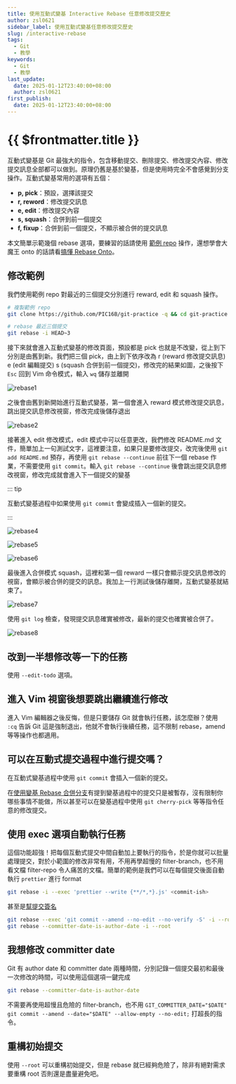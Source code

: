 ```yaml
---
title: 使用互動式變基 Interactive Rebase 任意修改提交歷史
author: zsl0621
sidebar_label: 使用互動式變基任意修改提交歷史
slug: /interactive-rebase
tags:
  - Git
  - 教學
keywords:
  - Git
  - 教學
last_update:
  date: 2025-01-12T23:40:00+08:00
  author: zsl0621
first_publish:
  date: 2025-01-12T23:40:00+08:00
---
```


# {{ $frontmatter.title }}

互動式變基是 Git 最強大的指令，包含移動提交、刪除提交、修改提交內容、修改提交訊息全部都可以做到。原理仍舊是基於變基，但是使用時完全不會感覺到分支操作。互動式變基常用的選項有五個：

- **p, pick**：預設，選擇該提交
- **r, reword**：修改提交訊息
- **e, edit**：修改提交內容
- **s, squash**：合併到前一個提交
- **f, fixup**：合併到前一個提交，不顯示被合併的提交訊息

本文簡單示範幾個 rebase 選項，要練習的話請使用 [範例 repo](https://github.com/PIC16B/git-practice) 操作，還想學會大魔王 onto 的話請看[搞懂 Rebase Onto](../advance/rebase-onto)。

## 修改範例

我們使用範例 repo 對最近的三個提交分別進行 reward, edit 和 squash 操作。

```sh
# 複製範例 repo
git clone https://github.com/PIC16B/git-practice -q && cd git-practice

# rebase 最近三個提交
git rebase -i HEAD~3
```

接下來就會進入互動式變基的修改頁面，預設都是 pick 也就是不改變，從上到下分別是由舊到新。我們把三個 pick，由上到下依序改為 r (reward 修改提交訊息) e (edit 編輯提交) s (squash 合併到前一個提交)，修改完的結果如圖，之後按下 `Esc` 回到 Vim 命令模式，輸入 `wq` 儲存並離開

![rebase1](./data/rebase-1.webp)

之後會由舊到新開始進行互動式變基，第一個會進入 reward 模式修改提交訊息，跳出提交訊息修改視窗，修改完成後儲存退出

![rebase2](./data/rebase-2.webp)

接著進入 edit 修改模式，edit 模式中可以任意更改，我們修改 README.md 文件，簡單加上一句測試文字，這裡要注意，如果只是要修改提交，改完後使用 `git add README.md` 預存，再使用 `git rebase --continue` 前往下一個 rebase 作業，不需要使用 `git commit`。輸入 `git rebase --continue` 後會跳出提交訊息修改視窗，修改完成就會進入下一個提交的變基

::: tip

互動式變基過程中如果使用 `git commit` 會變成插入一個新的提交。

:::

![rebase4](./data/rebase-4.webp)

![rebase5](./data/rebase-5.webp)

![rebase6](./data/rebase-6.webp)

最後進入合併模式 squash，這裡和第一個 reward 一樣只會顯示提交訊息修改的視窗，會顯示被合併的提交的訊息。我加上一行測試後儲存離開，互動式變基就結束了。

![rebase7](./data/rebase-7.webp)

使用 `git log` 檢查，發現提交訊息確實被修改，最新的提交也確實被合併了。

![rebase8](./data/rebase-8.webp)

## 改到一半想修改等一下的任務

使用 `--edit-todo` 選項。

## 進入 Vim 視窗後想要跳出繼續進行修改

進入 Vim 編輯器之後反悔，但是只要儲存 Git 就會執行任務，該怎麼辦？使用 `:cq` 告訴 Git 這是強制退出，他就不會執行後續任務，這不限制 rebase，amend 等等操作也都適用。

## 可以在互動式提交過程中進行提交嗎？

在互動式變基過程中使用 `git commit` 會插入一個新的提交。

在[使用變基 Rebase 合併分支](./rebase)有提到變基過程中的提交只是被暫存，沒有限制你哪些事情不能做，所以甚至可以在變基過程中使用 `git cherry-pick` 等等指令任意的修改提交。

## 使用 exec 選項自動執行任務

這個功能超強！把每個互動式提交中間自動加上要執行的指令，於是你就可以批量處理提交，對於小範圍的修改非常有用，不用再學超慢的 filter-branch，也不用看文檔 filter-repo 令人痛苦的文檔。簡單的範例是我們可以在每個提交後面自動執行 `prettier` 進行 format

```sh
git rebase -i --exec 'prettier --write {**/*,*}.js' <commit-ish>
```

甚至是[幫提交簽名](https://peterbabic.dev/blog/git-sign-previous-commits-keeping-dates/)

```sh
git rebase --exec 'git commit --amend --no-edit --no-verify -S' -i --root
git rebase --committer-date-is-author-date -i --root
```

## 我想修改 committer date

Git 有 author date 和 committer date 兩種時間，分別記錄一個提交最初和最後一次修改的時間，可以使用這個選項一鍵完成

```sh
git rebase --committer-date-is-author-date
```

不需要再使用超慢且危險的 filter-branch，也不用 `GIT_COMMITTER_DATE="$DATE" git commit --amend --date="$DATE" --allow-empty --no-edit;` 打超長的指令。

## 重構初始提交

使用 `--root` 可以重構初始提交，但是 rebase 就已經夠危險了，除非有絕對需求要重構 root 否則還是盡量避免吧。
